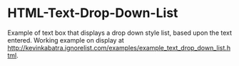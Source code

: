 # HTML-Text-Drop-Down-List
Example of text box that displays a drop down style list, based upon the text entered. Working example on display at http://kevinkabatra.ignorelist.com/examples/example_text_drop_down_list.html.
